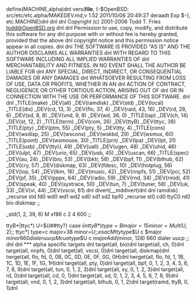 define(MACHINE,alpha)dnl
vers(__file__,
	{-$OpenBSD: src/etc/etc.alpha/MAKEDEV.md,v 1.52 2011/10/06 20:49:27 deraadt Exp $-},
etc.MACHINE)dnl
dnl
dnl Copyright (c) 2001-2006 Todd T. Fries <todd@OpenBSD.org>
dnl
dnl Permission to use, copy, modify, and distribute this software for any
dnl purpose with or without fee is hereby granted, provided that the above
dnl copyright notice and this permission notice appear in all copies.
dnl
dnl THE SOFTWARE IS PROVIDED "AS IS" AND THE AUTHOR DISCLAIMS ALL WARRANTIES
dnl WITH REGARD TO THIS SOFTWARE INCLUDING ALL IMPLIED WARRANTIES OF
dnl MERCHANTABILITY AND FITNESS. IN NO EVENT SHALL THE AUTHOR BE LIABLE FOR
dnl ANY SPECIAL, DIRECT, INDIRECT, OR CONSEQUENTIAL DAMAGES OR ANY DAMAGES
dnl WHATSOEVER RESULTING FROM LOSS OF USE, DATA OR PROFITS, WHETHER IN AN
dnl ACTION OF CONTRACT, NEGLIGENCE OR OTHER TORTIOUS ACTION, ARISING OUT OF
dnl OR IN CONNECTION WITH THE USE OR PERFORMANCE OF THIS SOFTWARE.
dnl
dnl
_TITLE(make)
_DEV(all)
_DEV(ramdisk)
_DEV(std)
_DEV(local)
_TITLE(dis)
_DEV(cd, 13, 3)
_DEV(flo, 37, 4)
_DEV(raid, 43, 16)
_DEV(rd, 28, 6)
_DEV(sd, 8, 8)
_DEV(vnd, 9, 9)
_DEV(wd, 36, 0)
_TITLE(tap)
_DEV(ch, 14)
_DEV(st, 12, 2)
_TITLE(term)
_DEV(com, 26)
_DEV(ttyB)
_DEV(ttyc, 38)
_TITLE(pty)
_DEV(ptm, 55)
_DEV(pty, 5)
_DEV(tty, 4)
_TITLE(cons)
_DEV(wsdisp, 25)
_DEV(wscons)
_DEV(wskbd, 29)
_DEV(wsmux, 60)
_TITLE(point)
_DEV(wsmouse, 30)
_TITLE(prn)
_DEV(lpa)
_DEV(lpt, 31)
_TITLE(usb)
_DEV(ttyU, 49)
_DEV(uall)
_DEV(ugen, 48)
_DEV(uhid, 46)
_DEV(ulpt, 47)
_DEV(urio, 65)
_DEV(usb, 45)
_DEV(uscan, 66)
_TITLE(spec)
_DEV(au, 24)
_DEV(bio, 53)
_DEV(bktr, 58)
_DEV(bpf, 11)
_DEV(bthub, 62)
_DEV(cry, 57)
_DEV(diskmap, 63)
_DEV(fdesc, 10)
_DEV(hotplug, 56)
_DEV(iop, 54)
_DEV(lkm, 16)
_DEV(music, 42)
_DEV(nnpfs, 51)
_DEV(pci, 52)
_DEV(pf, 35)
_DEV(pppx, 64)
_DEV(radio, 59)
_DEV(rnd, 34)
_DEV(rmidi, 41)
_DEV(speak, 40)
_DEV(systrace, 50)
_DEV(tun, 7)
_DEV(tuner, 58)
_DEV(uk, 33)
_DEV(vi, 44)
_DEV(vscsi, 61)
dnl
divert(__mddivert)dnl
dnl
ramdisk)
	_recurse std fd0 wd0 wd1 wd2 sd0 sd1 sd2 bpf0
	_recurse st0 cd0 ttyC0 rd0 bio diskmap
	;;

_std(1, 2, 39, 6)
	M xf86		c 2 4 600
	;;

ttyB*|ttyc*)
	U=${i##tty?}
	case $i in
	ttyB*)	type=B major=15 minor=Mult($U, 2);;
	ttyc*)	type=c major=38 minor=$U;;
	esac
	M tty$type$U c $major $minor 660 dialer uucp
	M cua$type$U c $major Add($minor, 128) 660 dialer uucp
	;;
dnl
dnl *** alpha specific targets
dnl
target(all, bio)dnl
target(all, ch, 0)dnl
target(all, nnpfs, 0)dnl
target(all, vscsi, 0)dnl
target(all, diskmap)dnl
twrget(all, flo, fd, 0, 0B, 0C, 0D, 0E, 0F, 0G, 0H)dnl
twrget(all, flo, fd, 1, 1B, 1C, 1D, 1E, 1F, 1G, 1H)dnl
target(all, pty, 0)dnl
target(all, bpf, 0, 1, 2, 3, 4, 5, 6, 7, 8, 9)dnl
target(all, tun, 0, 1, 2, 3)dnl
target(all, xy, 0, 1, 2, 3)dnl
target(all, rd, 0)dnl
target(all, cd, 0, 1)dnl
target(all, sd, 0, 1, 2, 3, 4, 5, 6, 7, 8, 9)dnl
target(all, vnd, 0, 1, 2, 3)dnl
target(all, bthub, 0, 1, 2)dnl
target(ramd, ttyB, 0, 1)dnl

